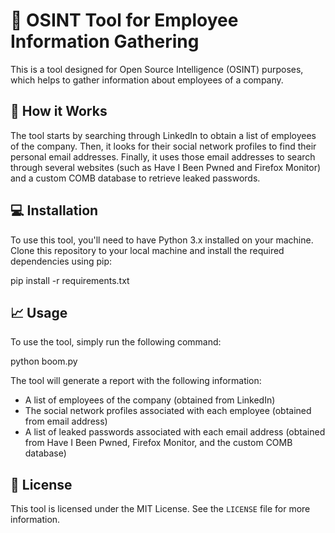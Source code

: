 # 🔎 OSINT Tool for Employee Information Gathering

This is a tool designed for Open Source Intelligence (OSINT) purposes, which helps to gather information about employees of a company.

## 🚀 How it Works

The tool starts by searching through LinkedIn to obtain a list of employees of the company. Then, it looks for their social network profiles to find their personal email addresses. Finally, it uses those email addresses to search through several websites (such as Have I Been Pwned and Firefox Monitor) and a custom COMB database to retrieve leaked passwords.

## 💻 Installation

To use this tool, you'll need to have Python 3.x installed on your machine. Clone this repository to your local machine and install the required dependencies using pip:

pip install -r requirements.txt


## 📈 Usage

To use the tool, simply run the following command:

python boom.py


The tool will generate a report with the following information:

- A list of employees of the company (obtained from LinkedIn)
- The social network profiles associated with each employee (obtained from email address)
- A list of leaked passwords associated with each email address (obtained from Have I Been Pwned, Firefox Monitor, and the custom COMB database)

## 📝 License

This tool is licensed under the MIT License. See the `LICENSE` file for more information.
